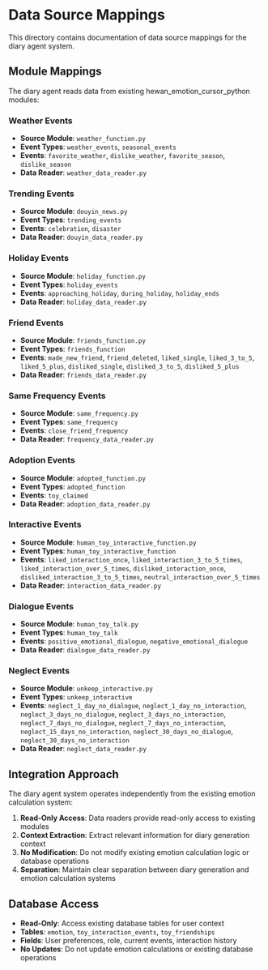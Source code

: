 # Data Source Mappings

This directory contains documentation of data source mappings for the diary agent system.

## Module Mappings

The diary agent reads data from existing hewan_emotion_cursor_python modules:

### Weather Events
- **Source Module**: `weather_function.py`
- **Event Types**: `weather_events`, `seasonal_events`
- **Events**: `favorite_weather`, `dislike_weather`, `favorite_season`, `dislike_season`
- **Data Reader**: `weather_data_reader.py`

### Trending Events  
- **Source Module**: `douyin_news.py`
- **Event Types**: `trending_events`
- **Events**: `celebration`, `disaster`
- **Data Reader**: `douyin_data_reader.py`

### Holiday Events
- **Source Module**: `holiday_function.py`
- **Event Types**: `holiday_events`
- **Events**: `approaching_holiday`, `during_holiday`, `holiday_ends`
- **Data Reader**: `holiday_data_reader.py`

### Friend Events
- **Source Module**: `friends_function.py`
- **Event Types**: `friends_function`
- **Events**: `made_new_friend`, `friend_deleted`, `liked_single`, `liked_3_to_5`, `liked_5_plus`, `disliked_single`, `disliked_3_to_5`, `disliked_5_plus`
- **Data Reader**: `friends_data_reader.py`

### Same Frequency Events
- **Source Module**: `same_frequency.py`
- **Event Types**: `same_frequency`
- **Events**: `close_friend_frequency`
- **Data Reader**: `frequency_data_reader.py`

### Adoption Events
- **Source Module**: `adopted_function.py`
- **Event Types**: `adopted_function`
- **Events**: `toy_claimed`
- **Data Reader**: `adoption_data_reader.py`

### Interactive Events
- **Source Module**: `human_toy_interactive_function.py`
- **Event Types**: `human_toy_interactive_function`
- **Events**: `liked_interaction_once`, `liked_interaction_3_to_5_times`, `liked_interaction_over_5_times`, `disliked_interaction_once`, `disliked_interaction_3_to_5_times`, `neutral_interaction_over_5_times`
- **Data Reader**: `interaction_data_reader.py`

### Dialogue Events
- **Source Module**: `human_toy_talk.py`
- **Event Types**: `human_toy_talk`
- **Events**: `positive_emotional_dialogue`, `negative_emotional_dialogue`
- **Data Reader**: `dialogue_data_reader.py`

### Neglect Events
- **Source Module**: `unkeep_interactive.py`
- **Event Types**: `unkeep_interactive`
- **Events**: `neglect_1_day_no_dialogue`, `neglect_1_day_no_interaction`, `neglect_3_days_no_dialogue`, `neglect_3_days_no_interaction`, `neglect_7_days_no_dialogue`, `neglect_7_days_no_interaction`, `neglect_15_days_no_interaction`, `neglect_30_days_no_dialogue`, `neglect_30_days_no_interaction`
- **Data Reader**: `neglect_data_reader.py`

## Integration Approach

The diary agent system operates independently from the existing emotion calculation system:

1. **Read-Only Access**: Data readers provide read-only access to existing modules
2. **Context Extraction**: Extract relevant information for diary generation context
3. **No Modification**: Do not modify existing emotion calculation logic or database operations
4. **Separation**: Maintain clear separation between diary generation and emotion calculation systems

## Database Access

- **Read-Only**: Access existing database tables for user context
- **Tables**: `emotion`, `toy_interaction_events`, `toy_friendships`
- **Fields**: User preferences, role, current events, interaction history
- **No Updates**: Do not update emotion calculations or existing database operations